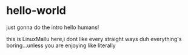 # hello-world
just gonna do the intro
hello humans!

this is LinuxMallu here,i dont like every straight ways
duh 
everything's boring...unless you are enjoying
like literally
